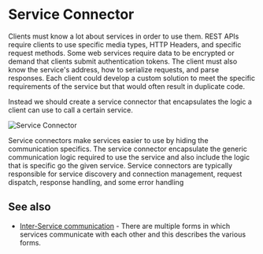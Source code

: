 # Service Connector

Clients must know a lot about services in order to use them. REST APIs require clients to use specific media types, HTTP Headers, and specific request methods. Some web services require data to be encrypted or demand that clients submit authentication tokens. The client must also know the service's address, how to serialize requests, and parse responses. Each client could develop a custom solution to meet the specific requirements of the service but that would often result in duplicate code.

Instead we should create a service connector that encapsulates the logic a client can use to call a certain service.

![Service Connector](images/service-connector.png)

Service connectors make services easier to use by hiding the communication specifics. The service connector encapsulate the generic communication logic required to use the service and also include the logic that is specific go the given service. Service connectors are typically responsible for service discovery and connection management, request dispatch, response handling, and some error handling

## See also

* [Inter-Service communication](inter-service-communication.md) - There are multiple forms in which services communicate with each other and this describes the various forms.
